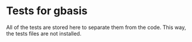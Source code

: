 # Tests for gbasis
All of the tests are stored here to separate them from the code. This way, the tests files are not installed.
